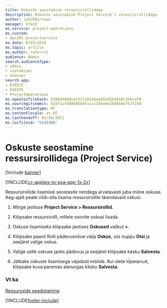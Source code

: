 ```yaml
---
title: Oskuste seostamine ressursirollidega
description: Oskuste seostamine Project Service'i ressursirollidega
author: JohnPBurrows
manager: kfend
ms.service: project-operations
ms.custom:
- dyn365-projectservice
ms.date: 8/03/2018
ms.topic: article
ms.author: ruhercul
audience: Admin
search.audienceType:
- admin
- customizer
- enduser
search.app:
- D365CE
- D365PS
- ProjectOperations
ms.openlocfilehash: 8386948d8ea2431385e6aed9165b4018c34bcaf0
ms.sourcegitcommit: 418fa1fe9d605b8faccc2d5dee1b04b4e753f194
ms.translationtype: HT
ms.contentlocale: et-EE
ms.lasthandoff: 02/10/2021
ms.locfileid: "5145308"
---
```

# <a name="associate-skills-with-resource-roles-project-service"></a>Oskuste seostamine ressursirollidega (Project Service)

[!include [banner](../includes/psa-now-project-operations.md)]

[!INCLUDE[cc-applies-to-psa-app-1x-2x](../includes/cc-applies-to-psa-app-1x-2x.md)]

Ressursirollide lisamisel seostasite nendega arvatavasti juba mõne oskuse. Aeg-ajalt peate võib-olla lisama ressursirollile täiendavaid oskusi.  
  
1.  Minge jaotisse **Project Service > Ressursirollid**.  
  
2.  Klõpsake ressursirolli, millele soovite oskusi lisada.  
  
3.  Oskuse lisamiseks klõpsake jaotises **Oskused** valikut **+**.  
  
4.  Klõpsake paanil Rolli pädevusnõue välja **Oskus**, siis nuppu **Otsi** ja seejärel valige oskus.  
  
5.  Valige selle oskuse jaoks pädevus ja seejärel klõpsake käsku **Salvesta**.  
  
6.  Jätkake oskuste lisamisega vajadust mööda. Kui olete lõpetanud, klõpsake kuva paremas alanurgas käsku **Salvesta**.  
  
### <a name="see-also"></a>Vt ka  
 [Ressursside seadistamine](../psa/set-up-resources.md)


[!INCLUDE[footer-include](../includes/footer-banner.md)]